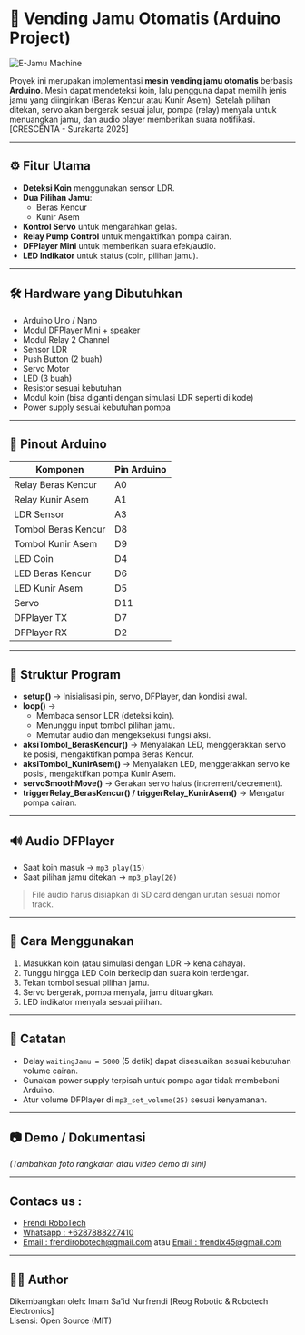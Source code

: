 # 🍶 Vending Jamu Otomatis (Arduino Project)

![E-Jamu Machine](https://github.com/Frendi-X/E-Jamu-Berbasis-Arduino/blob/main/picture/Vending%20Jamu.jpg) 

Proyek ini merupakan implementasi **mesin vending jamu otomatis** berbasis **Arduino**. Mesin dapat mendeteksi koin, lalu pengguna dapat memilih jenis jamu yang diinginkan (Beras Kencur atau Kunir Asem). Setelah pilihan ditekan, servo akan bergerak sesuai jalur, pompa (relay) menyala untuk menuangkan jamu, dan audio player memberikan suara notifikasi. [CRESCENTA - Surakarta 2025]

---

## ⚙️ Fitur Utama
- **Deteksi Koin** menggunakan sensor LDR.
- **Dua Pilihan Jamu**: 
  - Beras Kencur  
  - Kunir Asem
- **Kontrol Servo** untuk mengarahkan gelas.
- **Relay Pump Control** untuk mengaktifkan pompa cairan.
- **DFPlayer Mini** untuk memberikan suara efek/audio.
- **LED Indikator** untuk status (coin, pilihan jamu).

---

## 🛠️ Hardware yang Dibutuhkan
- Arduino Uno / Nano
- Modul DFPlayer Mini + speaker
- Modul Relay 2 Channel
- Sensor LDR
- Push Button (2 buah)
- Servo Motor
- LED (3 buah)
- Resistor sesuai kebutuhan
- Modul koin (bisa diganti dengan simulasi LDR seperti di kode)
- Power supply sesuai kebutuhan pompa

---

## 📌 Pinout Arduino
| Komponen            | Pin Arduino |
|---------------------|-------------|
| Relay Beras Kencur  | A0          |
| Relay Kunir Asem    | A1          |
| LDR Sensor          | A3          |
| Tombol Beras Kencur | D8          |
| Tombol Kunir Asem   | D9          |
| LED Coin            | D4          |
| LED Beras Kencur    | D6          |
| LED Kunir Asem      | D5          |
| Servo               | D11         |
| DFPlayer TX         | D7          |
| DFPlayer RX         | D2          |

---

## 📂 Struktur Program
- **setup()** → Inisialisasi pin, servo, DFPlayer, dan kondisi awal.
- **loop()** → 
  - Membaca sensor LDR (deteksi koin).  
  - Menunggu input tombol pilihan jamu.  
  - Memutar audio dan mengeksekusi fungsi aksi.
- **aksiTombol_BerasKencur()** → Menyalakan LED, menggerakkan servo ke posisi, mengaktifkan pompa Beras Kencur.
- **aksiTombol_KunirAsem()** → Menyalakan LED, menggerakkan servo ke posisi, mengaktifkan pompa Kunir Asem.
- **servoSmoothMove()** → Gerakan servo halus (increment/decrement).
- **triggerRelay_BerasKencur() / triggerRelay_KunirAsem()** → Mengatur pompa cairan.

---

## 🔊 Audio DFPlayer
- Saat koin masuk → `mp3_play(15)`  
- Saat pilihan jamu ditekan → `mp3_play(20)`

> File audio harus disiapkan di SD card dengan urutan sesuai nomor track.

---

## 🚀 Cara Menggunakan
1. Masukkan koin (atau simulasi dengan LDR → kena cahaya).  
2. Tunggu hingga LED Coin berkedip dan suara koin terdengar.  
3. Tekan tombol sesuai pilihan jamu.  
4. Servo bergerak, pompa menyala, jamu dituangkan.  
5. LED indikator menyala sesuai pilihan.

---

## 📝 Catatan
- Delay `waitingJamu = 5000` (5 detik) dapat disesuaikan sesuai kebutuhan volume cairan.  
- Gunakan power supply terpisah untuk pompa agar tidak membebani Arduino.  
- Atur volume DFPlayer di `mp3_set_volume(25)` sesuai kenyamanan.

---

## 📷 Demo / Dokumentasi
*(Tambahkan foto rangkaian atau video demo di sini)*

---

## Contacs us : 
* [Frendi RoboTech](https://www.instagram.com/frendi.co/)
* [Whatsapp : +6287888227410](https://wa.me/+6287888227410)
* [Email    : frendirobotech@gmail.com](https://mail.google.com/mail/u/0/?view=cm&tf=1&fs=1&to=frendirobotech@gmail.com) atau [Email    : frendix45@gmail.com](https://mail.google.com/mail/u/0/?view=cm&tf=1&fs=1&to=frendix45@gmail.com)

---

## 👨‍💻 Author
Dikembangkan oleh: Imam Sa'id Nurfrendi [Reog Robotic & Robotech Electronics]  
Lisensi: Open Source (MIT)

